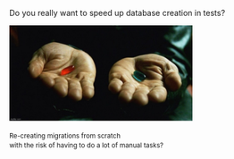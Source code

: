 Do you really want to speed up database creation in tests?

<img
  src="slides/django-squashmigrations/images/meme-red-blue-pill.jpeg"
  title="Meme Red Blue pill"
  width="65%"
/>

<small>
Re-creating migrations from scratch<br>
with the risk of having to do a lot of manual tasks?
</small>


<aside class="notes">
</aside>
